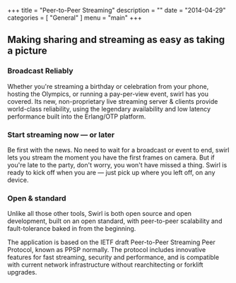 +++
title = "Peer-to-Peer Streaming"
description = ""
date = "2014-04-29"
categories = [
    "General"
]
menu = "main"
+++

## Making sharing and streaming as easy as taking a picture

### Broadcast Reliably

Whether you're streaming a birthday or celebration from your phone, hosting the Olympics, or running a pay-per-view event, swirl has you covered. Its new, non-proprietary live streaming server & clients provide world-class reliability, using the legendary availability and low latency performance built into the Erlang/OTP platform.

### Start streaming now — or later

Be first with the news. No need to wait for a broadcast or event to end, swirl lets you stream the moment you have the first frames on camera. But if you're late to the party, don't worry, you won't have missed a thing. Swirl is ready to kick off when you are — just pick up where you left off, on any device.

### Open & standard

Unlike all those other tools, Swirl is both open source and open development, built on an open standard, with peer-to-peer scalability and fault-tolerance baked in from the beginning.

The application is based on the IETF draft Peer-to-Peer Streaming Peer Protocol, known as PPSP normally. The protocol includes innovative features for fast streaming, security and performance, and is compatible with current network infrastructure without rearchitecting or forklift upgrades.
